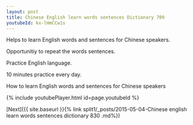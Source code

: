 ```yaml
---
layout: post
title: Chinese English learn words sentences Dictionary 709 
youtubeId: kx-lHmCCw1s
---
```

 
 
Helps to learn English words and sentences for Chinese speakers.

Opportunitiy to repeat the words sentences. 

Practice English language. 
 
10 minutes practice every day. 
 
How to learn English words and sentences for Chinese speakers 
 
{% include youtubePlayer.html id=page.youtubeId %}
 
 
[Next]({{ site.baseurl }}{% link  split1/_posts/2015-05-04-Chinese english learn words sentences dictionary 830 .md%})
 
